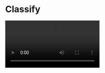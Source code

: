 # Classify

<video src="https://github.com/user-attachments/assets/8c63ca0a-a42d-49c7-905c-7c18b652bf5c" width="300" />

Classify is an image classifier designed to determine whether a student is paying attention or not. Built with a convolutional neural network (CNN) using TensorFlow, it was trained on a dataset containing over 2000 images per class, achieving a 90% accuracy on the validation set. The model uses OpenCV for image preprocessing and is deployed in a Flask web app, allowing users to upload images of students and receive real-time predictions about their attention status. Classify combines advanced deep learning techniques with a practical, user-friendly interface to help enhance classroom engagement.
